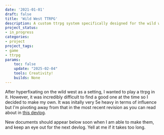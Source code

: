 ```yaml
---
date: '2021-01-01'
draft: false
title: 'Wild West TTRPG'
description: A custom ttrpg system specifically designed for the wild west.
project_status: 
- in_progress 
categories:
- project
project_tags:
- game
- ttrpg
params:
    toc: false
    update: "2025-02-04" 
    tools: Creativity!
    builds: None
---
```


After hyperfixating on the wild west as a setting, I wanted to play a ttrpg in it. However, it was incredibly difficult to find a good one at the time so I decided to make my own. It was initally very 5e heavy in terms of influence but I'm pivoting away from that in the most recent revision as you can read about in [this devlog](/blog/wild-west-devlog-1/). 

New documents should appear below soon when I am able to make them, and keep an eye out for the next devlog. Yell at me if it takes too long.
